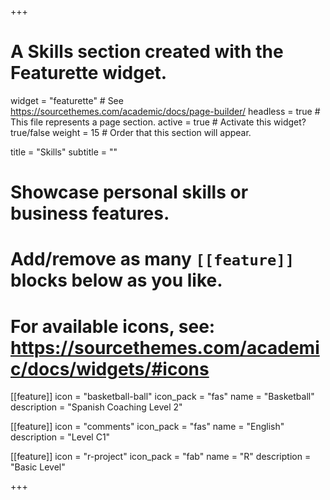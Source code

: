 +++
# A Skills section created with the Featurette widget.
widget = "featurette"  # See https://sourcethemes.com/academic/docs/page-builder/
headless = true  # This file represents a page section.
active = true  # Activate this widget? true/false
weight = 15  # Order that this section will appear.

title = "Skills"
subtitle = ""

# Showcase personal skills or business features.
# 
# Add/remove as many `[[feature]]` blocks below as you like.
# 
# For available icons, see: https://sourcethemes.com/academic/docs/widgets/#icons

[[feature]]
  icon = "basketball-ball"
  icon_pack = "fas"
  name = "Basketball"
  description = "Spanish Coaching Level 2"
  
[[feature]]
  icon = "comments"
  icon_pack = "fas"
  name = "English"
  description = "Level C1"

[[feature]]
  icon = "r-project"
  icon_pack = "fab"
  name = "R"
  description = "Basic Level"

+++
